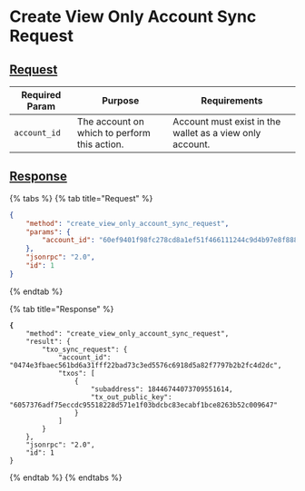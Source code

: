 # Create View Only Account Sync Request

## [Request](https://github.com/mobilecoinofficial/full-service/blob/main/full-service/src/json\_rpc/v2/api/request.rs#L40)

| Required Param | Purpose                                      | Requirements                                             |
| -------------- | -------------------------------------------- | -------------------------------------------------------- |
| `account_id`   | The account on which to perform this action. | Account must exist in the wallet as a view only account. |

## [Response](https://github.com/mobilecoinofficial/full-service/blob/main/full-service/src/json\_rpc/v2/api/response.rs#L41)

{% tabs %}
{% tab title="Request" %}
```json
{
    "method": "create_view_only_account_sync_request",
    "params": {
        "account_id": "60ef9401f98fc278cd8a1ef51f466111244c9d4b97e8f8886a86bd840238dcaa"
    },
    "jsonrpc": "2.0",
    "id": 1
}
```
{% endtab %}

{% tab title="Response" %}
<pre class="language-json"><code class="lang-json"><strong>{
</strong>    "method": "create_view_only_account_sync_request",
    "result": {
        "txo_sync_request": {
            "account_id": "0474e3fbaec561bd6a31fff22bad73c3ed5576c6918d5a82f7797b2b2fc4d2dc",
            "txos": [
                {
                    "subaddress": 18446744073709551614,
                    "tx_out_public_key": "6057376adf75eccdc95518228d571e1f03bdcbc83ecabf1bce8263b52c009647"
                }
            ]
        }
    },
    "jsonrpc": "2.0",
    "id": 1
}
</code></pre>
{% endtab %}
{% endtabs %}
